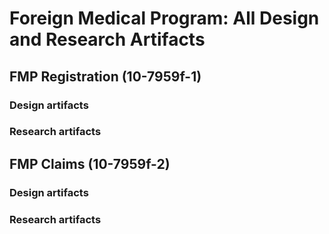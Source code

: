 # Foreign Medical Program: All Design and Research Artifacts

## FMP Registration (10-7959f-1)
### Design artifacts
### Research artifacts

## FMP Claims (10-7959f-2)
### Design artifacts
### Research artifacts
